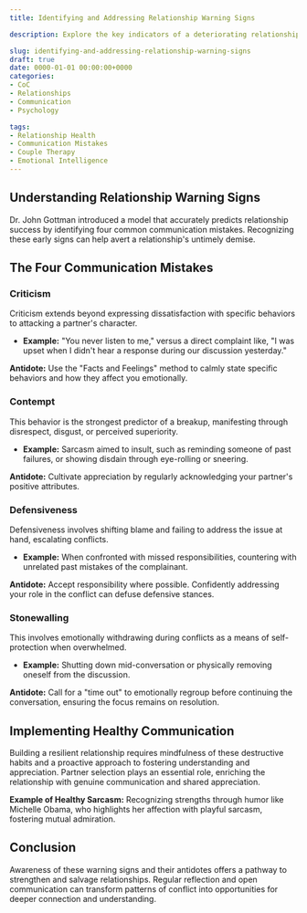 ```yaml
---
title: Identifying and Addressing Relationship Warning Signs

description: Explore the key indicators of a deteriorating relationship and learn how to address them to foster a healthier connection.

slug: identifying-and-addressing-relationship-warning-signs
draft: true
date: 0000-01-01 00:00:00+0000
categories:
- CoC
- Relationships
- Communication
- Psychology

tags:
- Relationship Health
- Communication Mistakes
- Couple Therapy
- Emotional Intelligence
---
```


## Understanding Relationship Warning Signs

Dr. John Gottman introduced a model that accurately predicts relationship success by identifying four common communication mistakes. Recognizing these early signs can help avert a relationship's untimely demise.

## The Four Communication Mistakes

### Criticism

Criticism extends beyond expressing dissatisfaction with specific behaviors to attacking a partner's character.
  
- **Example:** "You never listen to me," versus a direct complaint like, "I was upset when I didn't hear a response during our discussion yesterday."

**Antidote:** Use the "Facts and Feelings" method to calmly state specific behaviors and how they affect you emotionally.

### Contempt

This behavior is the strongest predictor of a breakup, manifesting through disrespect, disgust, or perceived superiority.

- **Example:** Sarcasm aimed to insult, such as reminding someone of past failures, or showing disdain through eye-rolling or sneering.

**Antidote:** Cultivate appreciation by regularly acknowledging your partner's positive attributes.

### Defensiveness

Defensiveness involves shifting blame and failing to address the issue at hand, escalating conflicts.

- **Example:** When confronted with missed responsibilities, countering with unrelated past mistakes of the complainant.

**Antidote:** Accept responsibility where possible. Confidently addressing your role in the conflict can defuse defensive stances.

### Stonewalling

This involves emotionally withdrawing during conflicts as a means of self-protection when overwhelmed.

- **Example:** Shutting down mid-conversation or physically removing oneself from the discussion.

**Antidote:** Call for a "time out" to emotionally regroup before continuing the conversation, ensuring the focus remains on resolution.

## Implementing Healthy Communication

Building a resilient relationship requires mindfulness of these destructive habits and a proactive approach to fostering understanding and appreciation. Partner selection plays an essential role, enriching the relationship with genuine communication and shared appreciation.

**Example of Healthy Sarcasm:** Recognizing strengths through humor like Michelle Obama, who highlights her affection with playful sarcasm, fostering mutual admiration.

## Conclusion

Awareness of these warning signs and their antidotes offers a pathway to strengthen and salvage relationships. Regular reflection and open communication can transform patterns of conflict into opportunities for deeper connection and understanding.
